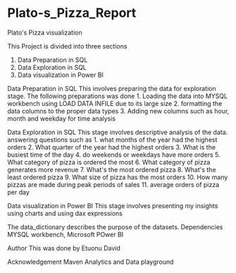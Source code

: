 # Plato-s_Pizza_Report

Plato's Pizza visualization

This Project is divided into three sections
1. Data Preparation in SQL
2. Data Exploration in SQL
3. Data visualization in Power BI

Data Preparation in SQL
	 This involves preparing the data for exploration stage. The following preparations was done
	  1. Loading the data into MYSQL workbench using LOAD DATA INFILE due to its large size
	  2. formatting the data columns to the proper data types
	  3. Adding new columns such as hour, month and weekday for time analysis	

Data Exploration in SQL
	This stage involves descriptive analysis of the data. answering questions such as 
	1. what months of the year had the highest orders
	2. What quarter of the year had the highest orders
	3. What is the busiest time of the day
	4. do weekends or weekdays have more orders
	5. What category of pizza is ordered the most
	6. What category of pizza generates more revenue
	7. What's the most ordered pizza
	8. What's the least ordered pizza
	9. What size of pizza has the most orders
	10. How many pizzas are made during peak periods of sales
	11. average orders of pizza per day

Data visualization in Power BI
	This stage involves presenting my insights using charts and using dax expressions

The data_dictionary describes the purpose of the datasets.
Dependencies
MYSQL workbench, Microsoft POwer BI

Author
This was done by Etuonu David

Acknowledgement
Maven Analytics and Data playground
